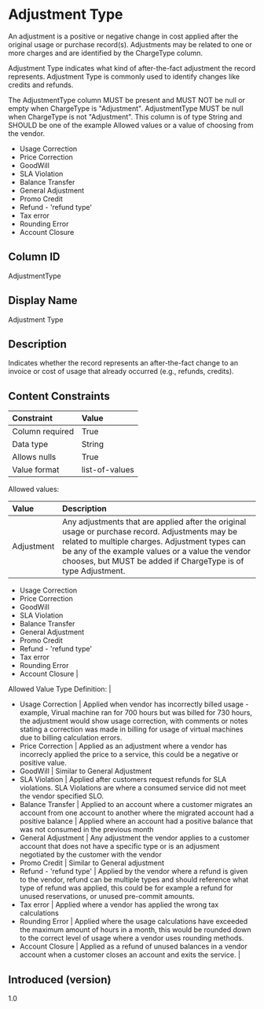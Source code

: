 # Adjustment Type

An adjustment is a positive or negative change in cost applied after the original usage or purchase record(s). Adjustments may be related to one or more charges and are identified by the ChargeType column.

Adjustment Type indicates what kind of after-the-fact adjustment the record represents. Adjustment Type is commonly used to identify changes like credits and refunds.

The AdjustmentType column MUST be present and MUST NOT be null or empty when ChargeType is "Adjustment". AdjustmentType MUST be null when ChargeType is not "Adjustment". This column is of type String and SHOULD be one of the example Allowed values or a value of choosing from the vendor.

- Usage Correction
- Price Correction
- GoodWill
- SLA Violation
- Balance Transfer
- General Adjustment
- Promo Credit
- Refund - 'refund type'
- Tax error
- Rounding Error
- Account Closure


## Column ID

AdjustmentType

## Display Name

Adjustment Type

## Description

Indicates whether the record represents an after-the-fact change to an invoice or cost of usage that already occurred (e.g., refunds, credits).

## Content Constraints

| Constraint      | Value                                    |
| :-------------- | :--------------------------------------- |
| Column required | True                                     |
| Data type       | String                                   |
| Allows nulls    | True                                     |
| Value format    | list-of-values                           |

Allowed values:

| Value      | Description                                                                                                                                                                   |
|:-----------|:------------------------------------------------------------------------------------------------------------------------------------------------------------------------------|
| Adjustment | Any adjustments that are applied after the original usage or purchase record. Adjustments may be related to multiple charges.  Adjustment types can be any of the example values or a value the vendor chooses, but MUST be added if ChargeType is of type Adjustment.

- Usage Correction
- Price Correction
- GoodWill
- SLA Violation
- Balance Transfer
- General Adjustment
- Promo Credit
- Refund - 'refund type'
- Tax error
- Rounding Error
- Account Closure
|

Allowed Value Type Definition:
|
- Usage Correction | Applied when vendor has incorrectly billed usage - example, Virual machine ran for 700 hours but was billed for 730 hours, the adjustment would show usage correction, with comments or notes stating a correction was made in billing for usage of virtual machines due to billing calculation errors.
- Price Correction | Applied as an adjustment where a vendor has incorrecly applied the price to a service, this could be a negative or positive value.
- GoodWill | Similar to General Adjustment
- SLA Violation | Applied after customers request refunds for SLA violations. SLA Violations are where a consumed service did not meet the vendor specified SLO.
- Balance Transfer | Applied to an account where a customer migrates an account from one account to another where the migrated account had a positive balance | Applied where an account had a positive balance that was not consumed in the previous month
- General Adjustment | Any adjustment the vendor applies to a customer account that does not have a specific type or is an adjusment negotiated by the customer with the vendor
- Promo Credit | Similar to General adjustment
- Refund - 'refund type' | Applied by the vendor where a refund is given to the vendor, refund can be multiple types and should reference what type of refund was applied, this could be for example a refund for unused reservations, or unused pre-commit amounts.
- Tax error | Applied where a vendor has applied the wrong tax calculations
- Rounding Error | Applied where the usage calculations have exceeded the maximum amount of hours in a month, this would be rounded down to the correct level of usage where a vendor uses rounding methods.
- Account Closure | Applied as a refund of unused balances in a vendor account when a customer closes an account and exits the service.
|
## Introduced (version)

1.0
